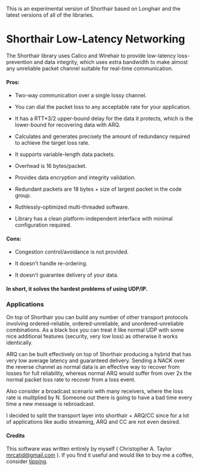 This is an experimental version of Shorthair based on Longhair and the latest
versions of all of the libraries.


# Shorthair Low-Latency Networking

The Shorthair library uses Calico and Wirehair to provide low-latency loss-prevention and data integrity, which uses extra bandwidth to make almost any unreliable packet channel suitable for real-time communication.

#### Pros:

+ Two-way communication over a single lossy channel.

+ You can dial the packet loss to any acceptable rate for your application.

+ It has a RTT*3/2 upper-bound delay for the data it protects, which is the lower-bound for recovering data with ARQ.

+ Calculates and generates precisely the amount of redundancy required to achieve the target loss rate.

+ It supports variable-length data packets.

+ Overhead is 16 bytes/packet.

+ Provides data encryption and integrity validation.

+ Redundant packets are 18 bytes + size of largest packet in the code group.

+ Ruthlessly-optimized multi-threaded software.

+ Library has a clean platform-independent interface with minimal configuration required.

#### Cons:

- Congestion control/avoidance is not provided.

- It doesn't handle re-ordering.

- It doesn't guarantee delivery of your data.

#### In short, it solves the hardest problems of using UDP/IP.

### Applications

On top of Shorthair you can build any number of other transport protocols
involving ordered-reliable, ordered-unreliable, and unordered-unreliable
combinations.  As a black box you can treat it like normal UDP with some
nice additional features (security, very low loss) as otherwise it works
identically.

ARQ can be built effectively on top of Shorthair producing a hybrid that has
very low average latency and guaranteed delivery.  Sending a NACK over the
reverse channel as normal data is an effective way to recover from losses for
full reliability, whereas normal ARQ would suffer from over 2x the normal
packet loss rate to recover from a loss event.

Also consider a broadcast scenario with many receivers, where the loss rate
is mulitplied by N.  Someone out there is going to have a bad time every
time a new message is rebroadcast.

I decided to split the transport layer into shorthair + ARQ/CC since for a
lot of applications like audio streaming, ARQ and CC are not even desired.


#### Credits

This software was written entirely by myself ( Christopher A. Taylor <mrcatid@gmail.com> ).  If you
find it useful and would like to buy me a coffee, consider [tipping](https://www.gittip.com/catid/).

